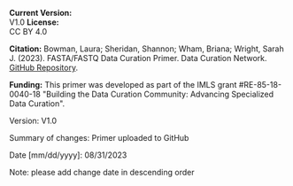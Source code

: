 **Current Version:**  
V1.0
**License:**  
CC BY 4.0

**Citation:**
Bowman, Laura; Sheridan, Shannon; Wham, Briana; Wright, Sarah J. (2023). FASTA/FASTQ Data Curation Primer. Data Curation Network. [GitHub Repository](https://github.com/DataCurationNetwork/data-primers).

**Funding:**
This primer was developed as part of the IMLS grant #RE-85-18-0040-18 "Building the Data Curation Community: Advancing Specialized Data Curation".


Version:
V1.0

Summary of changes: Primer uploaded to GitHub

Date [mm/dd/yyyy]: 08/31/2023

Note: please add change date in descending order